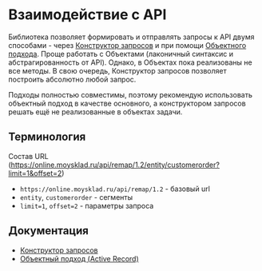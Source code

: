 # Взаимодействие с API

Библиотека позволяет формировать и отправлять запросы к API двумя способами - через [Конструктор запросов](/docs/query_builder.md) и при помощи [Объектного подхода](/docs/active_record.md). Проще работать с Объектами (лаконичный синтаксис и абстрагированность от API). Однако, в Объектах пока реализованы не все методы. В свою очередь, Конструктор запросов позволяет построить абсолютно любой запрос. 

Подходы полностью совместимы, поэтому рекомендую использовать объектный подход в качестве основного, а конструктором запросов решать ещё не реализованные в объектах задачи.

## Терминология

Состав URL (https://online.moysklad.ru/api/remap/1.2/entity/customerorder?limit=1&offset=2)
* `https://online.moysklad.ru/api/remap/1.2` - базовый url
* `entity`, `customerorder` - сегменты
* `limit=1`, `offset=2` - параметры запроса

## Документация

* [Конструктор запросов](/docs/query_builder.md)
* [Объектный подход (Active Record)](/docs/active_record.md)